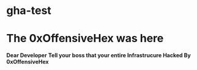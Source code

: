# gha-test

# The 0xOffensiveHex was here

**Dear Developer**
**Tell your boss that your entire Infrastrucure Hacked By 0xOffensiveHex**





